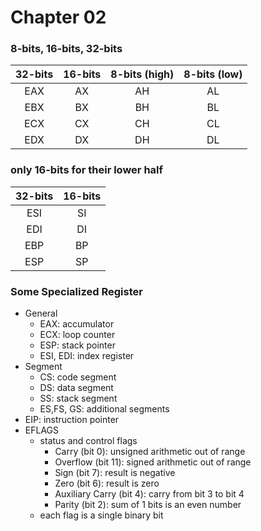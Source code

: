 # Chapter 02


### 8-bits, 16-bits, 32-bits
| 32-bits | 16-bits | 8-bits (high) | 8-bits (low) |
| :-----: | :-----: | :-----------: | :----------: |
|   EAX   |    AX   |       AH      |      AL      |
|   EBX   |    BX   |       BH      |      BL      |
|   ECX   |    CX   |       CH      |      CL      |
|   EDX   |    DX   |       DH      |      DL      |


### only 16-bits for their lower half
| 32-bits | 16-bits |
| :-----: | :-----: |
|   ESI   |    SI   |
|   EDI   |    DI   |
|   EBP   |    BP   |
|   ESP   |    SP   |


### Some Specialized Register

* General
  * EAX: accumulator
  * ECX: loop counter
  * ESP: stack pointer
  * ESI, EDI: index register
* Segment
  * CS: code segment
  * DS: data segment
  * SS: stack segment
  * ES,FS, GS: additional segments
* EIP: instruction pointer
* EFLAGS
  * status and control flags
    * Carry (bit 0): unsigned arithmetic out of range
    * Overflow (bit 11): signed arithmetic out of range
    * Sign (bit 7): result is negative
    * Zero (bit 6): result is zero
    * Auxiliary Carry (bit 4): carry from bit 3 to bit 4
    * Parity (bit 2): sum of 1 bits is an even number
  * each flag is a single binary bit
